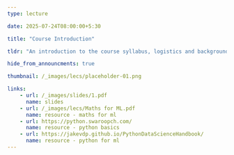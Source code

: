 ```yaml
---
type: lecture

date: 2025-07-24T08:00:00+5:30

title: "Course Introduction"

tldr: "An introduction to the course syllabus, logistics and background."

hide_from_announcments: true

thumbnail: /_images/lecs/placeholder-01.png

links: 
    - url: /_images/slides/1.pdf
      name: slides  
    - url: /_images/lecs/Maths for ML.pdf
      name: resource - maths for ml
    - url: https://python.swaroopch.com/
      name: resource - python basics
    - url: https://jakevdp.github.io/PythonDataScienceHandbook/
      name: resource - python for ml
---
```

